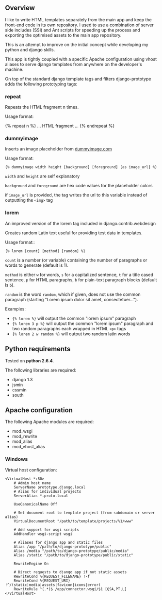 ## Overview

I like to write HTML templates separately from the main app and keep the front-end code in its own repository.
I used to use a combination of server side includes (SSI) and Ant scripts for speeding up the process and exporting
the optimised assets to the main app repository.

This is an attempt to improve on the initial concept while developing my python and django skills.

This app is tightly coupled with a specific Apache configuration using vhost aliases to serve django templates from
anywhere on the developer's machine.

On top of the standard django template tags and filters django-prototype adds the following prototyping tags:

### repeat

Repeats the HTML fragment n times.

Usage format:

{% repeat n %}
	... HTML fragment ...
	{% endrepeat %}

### dummyimage

Inserts an image placeholder from [dummyimage.com](http://dummyimage.com)

Usage format:
	
	{% dummyimage width height [background] [foreground] [as image_url] %}

``width`` and ``height`` are self explanatory

``background`` and ``foreground`` are hex code values for the placeholder colors

if ``image_url`` is provided, the tag writes the url to this variable instead of outputting the ``<img>`` tag

### lorem

An improved version of the lorem tag included in django.contrib.webdesign

Creates random Latin text useful for providing test data in templates.

Usage format::

	{% lorem [count] [method] [random] %}

``count`` is a number (or variable) containing the number of paragraphs or
words to generate (default is 1).

``method`` is either ``w`` for words, ``s`` for a capitalized sentence,
``t`` for a title cased sentence, ``p`` for HTML paragraphs, ``b`` for
plain-text paragraph blocks (default is ``b``).

``random`` is the word ``random``, which if given, does not use the common
paragraph (starting "Lorem ipsum dolor sit amet, consectetuer...").

Examples:
 * ``{% lorem %}`` will output the common "lorem ipsum" paragraph
 * ``{% lorem 3 p %}`` will output the common "lorem ipsum" paragraph and two random paragraphs each wrapped in HTML ``<p>`` tags
 * ``{% lorem 2 w random %}`` will output two random latin words

## Python requirements

Tested on **python 2.6.4**.

The following libraries are required:

 * django 1.3
 * jsmin
 * cssmin
 * south

## Apache configuration

The following Apache modules are required:

 * mod_wsgi
 * mod_rewrite
 * mod_alias
 * mod\_vhost\_alias 

### Windows

Virtual host configuration:

	<VirtualHost *:80>
		# Admin host name
		ServerName prototype.django.local
		# Alias for individual projects
		ServerAlias *.proto.local
		
		UseCanonicalName Off
		
		# Set document root to template project (from subdomain or server alias)
		VirtualDocumentRoot "/path/to/template/projects/%1/www"
		
		# Add support for wsgi scripts
		AddHandler wsgi-script wsgi
		
		# Aliases for django app and static files
		Alias /app "/path/to/django-prototype/public"
		Alias /media "/path/to/django-prototype/public/media"
		Alias /static "/path/to/django-prototype/public/static"
		
		RewriteEngine On
		
		# Direct requests to django app if not static assets
		RewriteCond %{REQUEST_FILENAME} !-f
		RewriteCond %{REQUEST_URI} !^/(static|media|assets|favicon|icons|error)
		RewriteRule ^(.*)$ /app/connector.wsgi/$1 [QSA,PT,L]
	</VirtualHost>